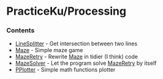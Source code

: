 # PracticeKu/Processing

### Contents
* [LineSplitter](Processing/LineSplitter) - Get intersection between two lines
* [Maze](Processing/Maze) - Simple maze game
* [MazeRetry](Processing/Maze) - Rewrite [Maze](Processing/Maze) in tidier (I think) code
* [MazeSolver](Processing/MazeSolver) - Let the program solve [MazeRetry](Processing/Maze) by itself
* [PPlotter](Processing/PPlotter) - Simple math functions plotter

